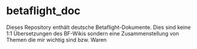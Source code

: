 # betaflight_doc
Dieses Repository enthält deutsche Betaflight-Dokumente. Dies sind keine 1:1 Übersetzungen des BF-Wikis sondern eine Zusammenstellung von Themen die mir wichtig sind bzw. Waren
